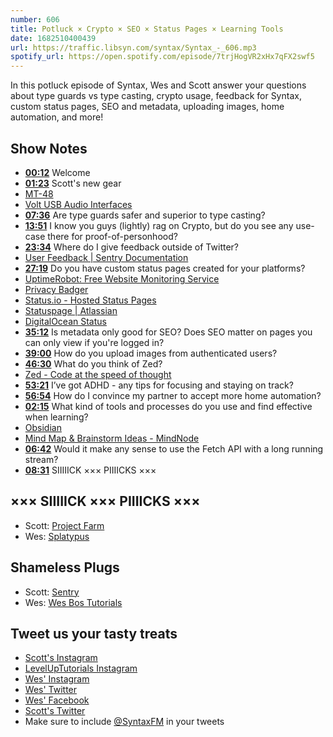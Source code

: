 ```yaml
---
number: 606
title: Potluck × Crypto × SEO × Status Pages × Learning Tools
date: 1682510400439
url: https://traffic.libsyn.com/syntax/Syntax_-_606.mp3
spotify_url: https://open.spotify.com/episode/7trjHogVR2xHx7qFX2swf5
---
```


In this potluck episode of Syntax, Wes and Scott answer your questions about type guards vs type casting, crypto usage, feedback for Syntax, custom status pages, SEO and metadata, uploading images, home automation, and more!

## Show Notes

* **[00:12](#t=00:12)** Welcome
* **[01:23](#t=01:23)** Scott's new gear
* [MT-48](https://www.neumann.com/en-en/products/audiointerfaces/mt-48)
* [Volt USB Audio Interfaces](https://www.uaudio.com/audio-interfaces/volt.html)
* **[07:36](#t=07:36)** Are type guards safer and superior to type casting?
* **[13:51](#t=13:51)** I know you guys (lightly) rag on Crypto, but do you see any use-case there for proof-of-personhood?
* **[23:34](#t=23:34)** Where do I give feedback outside of Twitter?
* [User Feedback | Sentry Documentation](https://docs.sentry.io/product/user-feedback/)
* **[27:19](#t=27:19)** Do you have custom status pages created for your platforms?
* [UptimeRobot: Free Website Monitoring Service](https://uptimerobot.com/)
* [Privacy Badger](https://privacybadger.org/)
* [Status.io - Hosted Status Pages](https://status.io/)
* [Statuspage | Atlassian](https://www.atlassian.com/software/statuspage)
* [DigitalOcean Status](https://status.digitalocean.com/)
* **[35:12](#t=35:12)** Is metadata only good for SEO? Does SEO matter on pages you can only view if you're logged in?
* **[39:00](#t=39:00)** How do you upload images from authenticated users?
* **[46:30](#t=46:30)** What do you think of Zed?
* [Zed - Code at the speed of thought](https://zed.dev/)
* **[53:21](#t=53:21)** I’ve got ADHD - any tips for focusing and staying on track?
* **[56:54](#t=56:54)** How do I convince my partner to accept more home automation?
* **[02:15](#t=02:15)** What kind of tools and processes do you use and find effective when learning?
* [Obsidian](https://obsidian.md/)
* [Mind Map & Brainstorm Ideas - MindNode](https://www.mindnode.com/)
* **[06:42](#t=06:42)** Would it make any sense to use the Fetch API with a long running stream?
* **[08:31](#t=08:31)** SIIIIICK ××× PIIIICKS ×××

## ××× SIIIIICK ××× PIIIICKS ×××

* Scott: [Project Farm](https://www.youtube.com/c/projectfarm)
* Wes: [Splatypus](https://amzn.to/3L6vz92)

## Shameless Plugs

* Scott: [Sentry](https://sentry.io)
* Wes: [Wes Bos Tutorials](https://wesbos.com/courses)

## Tweet us your tasty treats

* [Scott's Instagram](https://www.instagram.com/stolinski/)
* [LevelUpTutorials Instagram](https://www.instagram.com/LevelUpTutorials/)
* [Wes' Instagram](https://www.instagram.com/wesbos/)
* [Wes' Twitter](https://twitter.com/wesbos)
* [Wes' Facebook](https://www.facebook.com/wesbos.developer)
* [Scott's Twitter](https://twitter.com/stolinski)
* Make sure to include [@SyntaxFM](https://twitter.com/SyntaxFM) in your tweets

